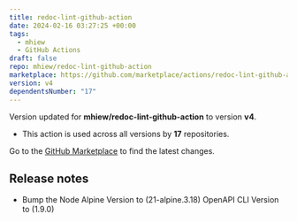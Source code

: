 ```yaml
---
title: redoc-lint-github-action
date: 2024-02-16 03:27:25 +00:00
tags:
  - mhiew
  - GitHub Actions
draft: false
repo: mhiew/redoc-lint-github-action
marketplace: https://github.com/marketplace/actions/redoc-lint-github-action
version: v4
dependentsNumber: "17"
---
```



Version updated for **mhiew/redoc-lint-github-action** to version **v4**.
- This action is used across all versions by **17** repositories.

Go to the [GitHub Marketplace](https://github.com/marketplace/actions/redoc-lint-github-action) to find the latest changes.

## Release notes

* Bump the Node Alpine Version to (21-alpine.3.18) OpenAPI CLI Version to (1.9.0) 

